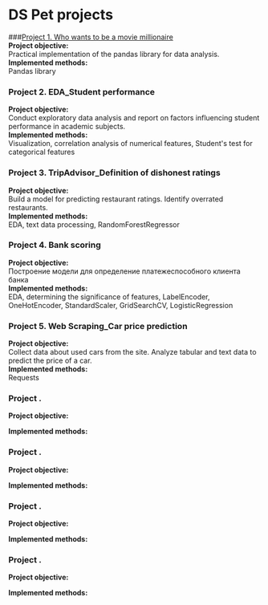 # DS Pet projects

                            
###<a href="[[https://daniilshat.ru/](https://github.com/NailyaKhus/Data-Science-Pet-Progects/tree/master/project_1%20%D0%9A%D1%82%D0%BE%20%D1%85%D0%BE%D1%87%D0%B5%D1%82%20%D1%81%D1%82%D0%B0%D1%82%D1%8C%20%D0%BC%D0%B8%D0%BB%D0%BB%D0%B8%D0%BE%D0%BD%D0%B5%D1%80%D0%BE%D0%BC.%20Pandas%20practice)](https://github.com/NailyaKhus/Data-Science-Pet-Progects/tree/master/project_1%20%D0%9A%D1%82%D0%BE%20%D1%85%D0%BE%D1%87%D0%B5%D1%82%20%D1%81%D1%82%D0%B0%D1%82%D1%8C%20%D0%BC%D0%B8%D0%BB%D0%BB%D0%B8%D0%BE%D0%BD%D0%B5%D1%80%D0%BE%D0%BC.%20Pandas%20practice)" target="_blank">Project 1. Who wants to be a movie millionaire</a>              
**Project objective:**                              
Practical implementation of the pandas library for data analysis.                 
**Implemented methods:**                        
Pandas library                             

                               
### Project 2. EDA_Student performance             
**Project objective:**                              
Conduct exploratory data analysis and report on factors influencing student performance in academic subjects.               
**Implemented methods:**                              
Visualization, correlation analysis of numerical features, Student's test for categorical features                                                     
                                                            
### Project 3. TripAdvisor_Definition of dishonest ratings             
**Project objective:**                              
Build a model for predicting restaurant ratings. Identify overrated restaurants.                                        
**Implemented methods:**                                    
EDA, text data processing, RandomForestRegressor                                

                              
### Project 4. Bank scoring              
**Project objective:**                              
Построение модели для определение платежеспособного клиента банка                                        
**Implemented methods:**                                                         
EDA, determining the significance of features, LabelEncoder, OneHotEncoder, StandardScaler, GridSearchCV, LogisticRegression                          

                                      
### Project 5. Web Scraping_Сar price prediction              
**Project objective:**                              
Collect data about used cars from the site. Analyze tabular and text data to predict the price of a car.                   
**Implemented methods:**                     
Requests                                
                                   

### Project .              
**Project objective:**                              
                 
**Implemented methods:**                     
                                
                                   
### Project .              
**Project objective:**                              
                 
**Implemented methods:**                     
                                
                                   
### Project .              
**Project objective:**                              
                 
**Implemented methods:**                     
                                
                                   
### Project .              
**Project objective:**                              
                 
**Implemented methods:**                     
                                
                                   
                                                                                                                                                                             

